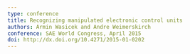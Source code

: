 ```yaml
---
type: conference
title: Recognizing manipulated electronic control units
authors: Armin Wasicek and Andre Weimerskirch
conference: SAE World Congress, April 2015
doi: http://dx.doi.org/10.4271/2015-01-0202
---
```

